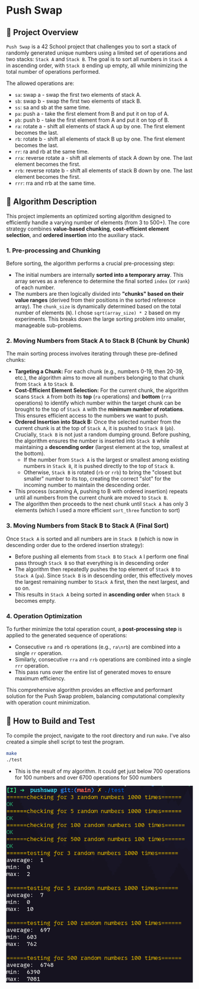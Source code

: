# Push Swap

## 🚀 Project Overview

`Push Swap` is a 42 School project that challenges you to sort a stack of randomly generated unique numbers using a limited set of operations and two stacks: `Stack A` and `Stack B`. The goal is to sort all numbers in `Stack A` in ascending order, with `Stack B` ending up empty, all while minimizing the total number of operations performed.

The allowed operations are:
* `sa`: swap a - swap the first two elements of stack A.
* `sb`: swap b - swap the first two elements of stack B.
* `ss`: sa and sb at the same time.
* `pa`: push a - take the first element from B and put it on top of A.
* `pb`: push b - take the first element from A and put it on top of B.
* `ra`: rotate a - shift all elements of stack A up by one. The first element becomes the last.
* `rb`: rotate b - shift all elements of stack B up by one. The first element becomes the last.
* `rr`: ra and rb at the same time.
* `rra`: reverse rotate a - shift all elements of stack A down by one. The last element becomes the first.
* `rrb`: reverse rotate b - shift all elements of stack B down by one. The last element becomes the first.
* `rrr`: rra and rrb at the same time.

## 🤖 Algorithm Description

This project implements an optimized sorting algorithm designed to efficiently handle a varying number of elements (from 3 to 500+). The core strategy combines **value-based chunking**, **cost-efficient element selection**, and **ordered insertion** into the auxiliary stack.

### 1. Pre-processing and Chunking

Before sorting, the algorithm performs a crucial pre-processing step:
* The initial numbers are internally **sorted into a temporary array**. This array serves as a reference to determine the final sorted `index` (or `rank`) of each number.
* The numbers are then logically divided into **"chunks" based on their value ranges** (derived from their positions in the sorted reference array). The `chunk_size` is dynamically determined based on the total number of elements (`N`). I chose `sqrt(array_size) * 2` based on my experiments. This breaks down the large sorting problem into smaller, manageable sub-problems.

### 2. Moving Numbers from Stack A to Stack B (Chunk by Chunk)

The main sorting process involves iterating through these pre-defined chunks:

* **Targeting a Chunk:** For each chunk (e.g., numbers 0-19, then 20-39, etc.), the algorithm aims to move all numbers belonging to that chunk from `Stack A` to `Stack B`.
* **Cost-Efficient Element Selection:** For the current chunk, the algorithm scans `Stack A` from both its **top** (`ra` operations) and **bottom** (`rra` operations) to identify which number within the target chunk can be brought to the top of `Stack A` with the **minimum number of rotations**. This ensures efficient access to the numbers we want to push.
* **Ordered Insertion into Stack B:** Once the selected number from the current chunk is at the top of `Stack A`, it is pushed to `Stack B` (`pb`). Crucially, `Stack B` is not just a random dumping ground. Before pushing, the algorithm ensures the number is inserted into `Stack B` while maintaining a **descending order** (largest element at the top, smallest at the bottom).
    * If the number from `Stack A` is the largest or smallest among existing numbers in `Stack B`, it is pushed directly to the top of `Stack B`.
    * Otherwise, `Stack B` is rotated (`rb` or `rrb`) to bring the "closest but smaller" number to its top, creating the correct "slot" for the incoming number to maintain the descending order.
* This process (scanning A, pushing to B with ordered insertion) repeats until all numbers from the current chunk are moved to `Stack B`.
* The algorithm then proceeds to the next chunk until `Stack A` has only 3 elements (which I used a more efficient `sort_three` function to sort)

### 3. Moving Numbers from Stack B to Stack A (Final Sort)

Once `Stack A` is sorted and all numbers are in `Stack B` (which is now in descending order due to the ordered insertion strategy):

* Before pushing all elements from `Stack B` to `Stack A` I perform one final pass through `Stack B` so that everything is in descending order
* The algorithm then repeatedly pushes the top element of `Stack B` to `Stack A` (`pa`). Since `Stack B` is in descending order, this effectively moves the largest remaining number to `Stack A` first, then the next largest, and so on.
* This results in `Stack A` being sorted in **ascending order** when `Stack B` becomes empty.

### 4. Operation Optimization

To further minimize the total operation count, a **post-processing step** is applied to the generated sequence of operations:
* Consecutive `ra` and `rb` operations (e.g., `ra\nrb`) are combined into a single `rr` operation.
* Similarly, consecutive `rra` and `rrb` operations are combined into a single `rrr` operation.
* This pass runs over the entire list of generated moves to ensure maximum efficiency.

This comprehensive algorithm provides an effective and performant solution for the Push Swap problem, balancing computational complexity with operation count minimization.

## 🔨 How to Build and Test

To compile the project, navigate to the root directory and run `make`. I've also created a simple shell script to test the program.

```bash
make
./test
```

* This is the result of my algorithm. It could get just below 700 operations for 100 numbers and over 6700 operations for 500 numbers

![result image](result.png)

